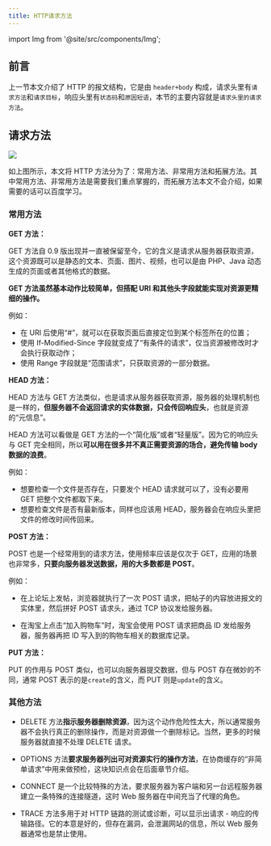 ```yaml
---
title: HTTP请求方法
---
```


import Img from '@site/src/components/Img';

## 前言

上一节本文介绍了 HTTP 的报文结构，它是由 `header+body` 构成，请求头里有`请求方法`和`请求目标`，响应头里有`状态码`和`原因短语`，本节的主要内容就是`请求头里的请求方法`。

## 请求方法

<Img w="600" legend="图：HTTP请求方法" src="https://cosmos-x.oss-cn-hangzhou.aliyuncs.com/5hN9lB.png" />

如上图所示，本文将 HTTP 方法分为了：常用方法、非常用方法和拓展方法。其中常用方法、非常用方法是需要我们重点掌握的，而拓展方法本文不会介绍，如果需要的话可以百度学习。

### 常用方法

**GET 方法：**

GET 方法自 0.9 版出现并一直被保留至今，它的含义是请求从服务器获取资源，这个资源既可以是静态的文本、页面、图片、视频，也可以是由 PHP、Java 动态生成的页面或者其他格式的数据。

**GET 方法虽然基本动作比较简单，但搭配 URI 和其他头字段就能实现对资源更精细的操作。**

例如：

- 在 URI 后使用“#”，就可以在获取页面后直接定位到某个标签所在的位置；
- 使用 If-Modified-Since 字段就变成了“有条件的请求”，仅当资源被修改时才会执行获取动作；
- 使用 Range 字段就是“范围请求”，只获取资源的一部分数据。

**HEAD 方法：**

HEAD 方法与 GET 方法类似，也是请求从服务器获取资源，服务器的处理机制也是一样的，**但服务器不会返回请求的实体数据，只会传回响应头**，也就是资源的“元信息”。

HEAD 方法可以看做是 GET 方法的一个“简化版”或者“轻量版”。因为它的响应头与 GET 完全相同，所以**可以用在很多并不真正需要资源的场合，避免传输 body 数据的浪费**。

例如：

- 想要检查一个文件是否存在，只要发个 HEAD 请求就可以了，没有必要用 GET 把整个文件都取下来。
- 想要检查文件是否有最新版本，同样也应该用 HEAD，服务器会在响应头里把文件的修改时间传回来。

**POST 方法：**

POST 也是一个经常用到的请求方法，使用频率应该是仅次于 GET，应用的场景也非常多，**只要向服务器发送数据，用的大多数都是 POST**。

例如：

- 在上论坛上发帖，浏览器就执行了一次 POST 请求，把帖子的内容放进报文的实体里，然后拼好 POST 请求头，通过 TCP 协议发给服务器。

- 在淘宝上点击“加入购物车”时，淘宝会使用 POST 请求把商品 ID 发给服务器，服务器再把 ID 写入到的购物车相关的数据库记录。

**PUT 方法：**

PUT 的作用与 POST 类似，也可以向服务器提交数据，但与 POST 存在微妙的不同，通常 POST 表示的是`create`的含义，而 PUT 则是`update`的含义。

### 其他方法

- DELETE 方法**指示服务器删除资源**，因为这个动作危险性太大，所以通常服务器不会执行真正的删除操作，而是对资源做一个删除标记。当然，更多的时候服务器就直接不处理 DELETE 请求。

- OPTIONS 方法**要求服务器列出可对资源实行的操作方法**，在协商缓存的“非简单请求”中用来做预检，这块知识点会在后面章节介绍。

- CONNECT 是一个比较特殊的方法，要求服务器为客户端和另一台远程服务器建立一条特殊的连接隧道，这时 Web 服务器在中间充当了代理的角色。

- TRACE 方法多用于对 HTTP 链路的测试或诊断，可以显示出请求 - 响应的传输路径。它的本意是好的，但存在漏洞，会泄漏网站的信息，所以 Web 服务器通常也是禁止使用。
